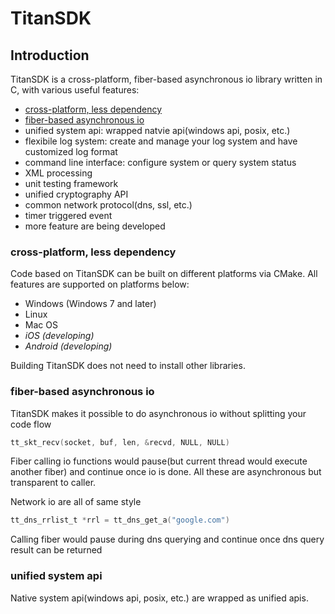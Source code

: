 # TitanSDK

## Introduction

TitanSDK is a cross-platform, fiber-based asynchronous io library written in C, with various useful features:
* [cross-platform, less dependency](#cpld)
* [fiber-based asynchronous io](#fbai)
* unified system api: wrapped natvie api(windows api, posix, etc.)
* flexibile log system: create and manage your log system and have customized log format
* command line interface: configure system or query system status
* XML processing
* unit testing framework
* unified cryptography API
* common network protocol(dns, ssl, etc.)
* timer triggered event
* more feature are being developed

### <a name="cpld"></a>cross-platform, less dependency

Code based on TitanSDK can be built on different platforms via CMake. All features are supported on platforms below:
* Windows (Windows 7 and later)
* Linux
* Mac OS
* *iOS (developing)*
* *Android (developing)*

Building TitanSDK does not need to install other libraries.

### <a name="fbai"></a>fiber-based asynchronous io

TitanSDK makes it possible to do asynchronous io without splitting your code flow
```C
tt_skt_recv(socket, buf, len, &recvd, NULL, NULL)
```
Fiber calling io functions would pause(but current thread would execute another fiber) and continue once io is done. All these are asynchronous but transparent to caller.

Network io are all of same style
```C
tt_dns_rrlist_t *rrl = tt_dns_get_a("google.com")
```
Calling fiber would pause during dns querying and continue once dns query result can be returned

### unified system api

Native system api(windows api, posix, etc.) are wrapped as unified apis.

